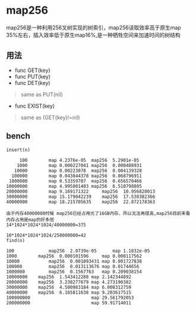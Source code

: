 # map256
map256是一种利用256叉树实现的树索引，map256读取效率高于原生map 35%左右，插入效率低于原生map16%,是一种牺牲空间来加速时间的树结构

## 用法
+ func GET(key)
+ func PUT(key)
+ func DET(key)

> same as PUT(nil)

+ func EXIST(key)

> same as (GET(key)!=nil)

## bench
```
insert(n)

     100		map	4.2376e-05	map256	5.2901e-05
    1000		map	0.000227041 map256	0.000408931
   10000		map	0.00223078	map256	0.004139328
  100000		map	0.043844378	map256	0.068796911
 1000000		map	0.53359707	map256	0.656570466
10000000		map	4.995001403 map256	6.510798805
20000000		map	9.169171322 	map256	10.956820013
30000000		map	15.179042239	map256	17.530382366
40000000		map	18.215705635	map256	22.872178363

由于内存40000000时候 map256已经占用光了16GB内存，所以无法再提高,map256目前来看内存占用是map的好多倍
14*1024*1024*1024/40000000=375

10*1024*1024*1024/250000000=42
find(n)

100             map256	2.0739e-05      map	1.1832e-05
1000		map256	0.000101596     map	0.000117562
10000	        map256	0.001093431	map	0.001727838
100000	        map256	0.013113676	map	0.01744656
1000000	        map256	0.1567763	map	0.209038154
10000000	map256	1.543412288	map	2.142344892
20000000	map256	3.238277679	map	4.273190382
30000000	map256	4.500983184	map	6.008312759
40000000	map256	6.165811638	map	9.203617515
100000000		                map	29.561792053
200000000		                map	59.91714011
```